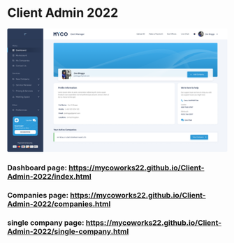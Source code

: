 # Client Admin 2022


![](designs/dashboard.png)


### Dashboard page: https://mycoworks22.github.io/Client-Admin-2022/index.html
### Companies page: https://mycoworks22.github.io/Client-Admin-2022/companies.html
### single company page: https://mycoworks22.github.io/Client-Admin-2022/single-company.html
